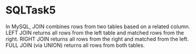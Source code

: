 # SQLTask5
In MySQL, JOIN combines rows from two tables based on a related column. LEFT JOIN returns all rows from the left table and matched rows from the right. RIGHT JOIN returns all rows from the right and matched from the left. FULL JOIN (via UNION) returns all rows from both tables.
